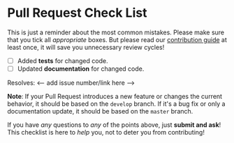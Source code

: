 # Pull Request Check List

This is just a reminder about the most common mistakes. Please make sure that you tick all *appropriate* boxes.  But please read our [contribution guide](https://python-poetry.org/docs/contributing/) at least once, it will save you unnecessary review cycles!

- [ ] Added **tests** for changed code.
- [ ] Updated **documentation** for changed code.

Resolves: <-- add issue number/link here -->

**Note**: If your Pull Request introduces a new feature or changes the current behavior, it should be based
on the `develop` branch. If it's a bug fix or only a documentation update, it should be based on the `master` branch.

If you have *any* questions to *any* of the points above, just **submit and ask**!  This checklist is here to *help* you, not to deter you from contributing!
